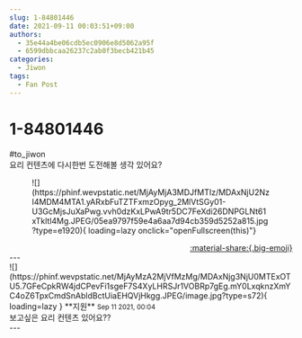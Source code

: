 ```yaml
---
slug: 1-84801446
date: 2021-09-11 00:03:51+09:00
authors:
  - 35e44a4be06cdb5ec0906e8d5062a95f
  - 6599dbbcaa26237c2ab0f3becb421b45
categories:
  - Jiwon
tags:
  - Fan Post
---
```


# 1-84801446

<div class="post-container" markdown="1">
<div class="content-container md-sidebar__scrollwrap" markdown="1">

\#to_jiwon<br>요리 컨텐츠에 다시한번 도전해볼 생각 있어요?<br>
<figure markdown="1">
![](https://phinf.wevpstatic.net/MjAyMjA3MDJfMTIz/MDAxNjU2NzI4MDM4MTA1.yARxbFuTZTFxmzOpyg_2MlVtSGy01-U3GcMjsJuXaPwg.vvh0dzKxLPwA9tr5DC7FeXdi26DNPGLNt61xTkltl4Mg.JPEG/05ea9797f59e4a6aa7d94cb359d5252a815.jpg?type=e1920){ loading=lazy onclick="openFullscreen(this)"}
</figure>


</div>
</div>

<div style="text-align: right;" markdown="1">
<a href="https://weverse.io/fromis9/fanpost/1-84801446" style="text-align: right;">:material-share:{.big-emoji}</a>
</div>
---

<div class="comments-container md-sidebar__scrollwrap" markdown="1">
<div class="comment" markdown="1">
<div class='id-container' markdown="1">
![](https://phinf.wevpstatic.net/MjAyMzA2MjVfMzMg/MDAxNjg3NjU0MTExOTU5.7GFeCpkRW4jdCPevFi1sgeF7S4XyLHRSJr1VOBRp7gEg.mY0LxqknzXmYC4oZ6TpxCmdSnAbldBctUiaEHQVjHkgg.JPEG/image.jpg?type=s72){ loading=lazy }
**<span class="artist">지원</span>** <small>Sep 11 2021, 00:04</small><br>
</div>
<div class='comment-body' markdown="1">
보고싶은 요리 컨텐츠 있어요?? 
</div>
</div>
</div>
---
